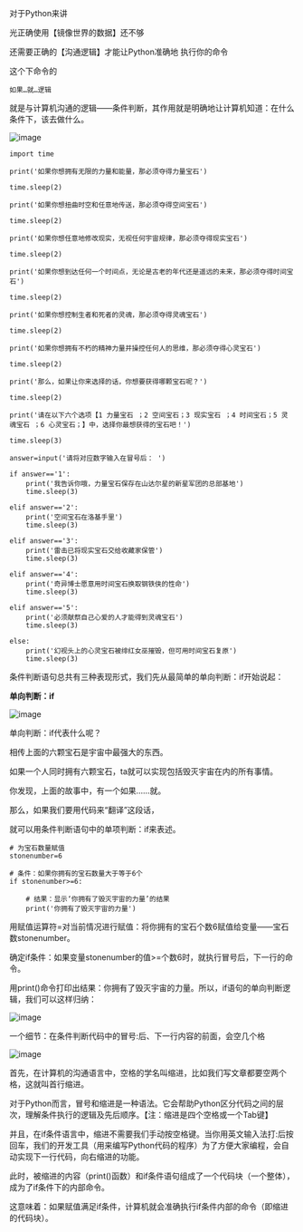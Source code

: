 对于Python来讲

光正确使用【镜像世界的数据】还不够

还需要正确的【沟通逻辑】才能让Python准确地
执行你的命令

这个下命令的

```
如果…就…逻辑
```

就是与计算机沟通的逻辑——条件判断，其作用就是明确地让计算机知道：在什么条件下，该去做什么。

![image](imgs/-1791737904/img0.jpg)

```
import time

print('如果你想拥有无限的力量和能量，那必须夺得力量宝石')

time.sleep(2)

print('如果你想扭曲时空和任意地传送，那必须夺得空间宝石')

time.sleep(2)

print('如果你想任意地修改现实，无视任何宇宙规律，那必须夺得现实宝石')

time.sleep(2)

print('如果你想到达任何一个时间点，无论是古老的年代还是遥远的未来，那必须夺得时间宝石')

time.sleep(2)

print('如果你想控制生者和死者的灵魂，那必须夺得灵魂宝石')

time.sleep(2)

print('如果你想拥有不朽的精神力量并操控任何人的思维，那必须夺得心灵宝石')

time.sleep(2)

print('那么，如果让你来选择的话，你想要获得哪颗宝石呢？')

time.sleep(2)

print('请在以下六个选项【1 力量宝石 ；2 空间宝石；3 现实宝石 ；4 时间宝石；5 灵魂宝石 ；6 心灵宝石；】中，选择你最想获得的宝石吧！')

time.sleep(3)

answer=input('请将对应数字输入在冒号后： ')

if answer=='1':
    print('我告诉你哦，力量宝石保存在山达尔星的新星军团的总部基地')
    time.sleep(3)

elif answer=='2':
    print('空间宝石在洛基手里')
    time.sleep(3)

elif answer=='3':
    print('雷击已将现实宝石交给收藏家保管')
    time.sleep(3)

elif answer=='4':
    print('奇异博士愿意用时间宝石换取钢铁侠的性命')
    time.sleep(3)

elif answer=='5':
    print('必须献祭自己心爱的人才能得到灵魂宝石')
    time.sleep(3)

else:
    print('幻视头上的心灵宝石被绯红女巫摧毁，但可用时间宝石复原')
    time.sleep(3)
```


条件判断语句总共有三种表现形式，我们先从最简单的单向判断：if开始说起：

 **单向判断：if** 

![image](imgs/-1791737904/img1.jpg)

单向判断：if代表什么呢？

相传上面的六颗宝石是宇宙中最强大的东西。

如果一个人同时拥有六颗宝石，ta就可以实现包括毁灭宇宙在内的所有事情。

你发现，上面的故事中，有一个如果……就。

那么，如果我们要用代码来“翻译”这段话，

就可以用条件判断语句中的单项判断：if来表述。

```
# 为宝石数量赋值
stonenumber=6

# 条件：如果你拥有的宝石数量大于等于6个
if stonenumber>=6:
    
    # 结果：显示‘你拥有了毁灭宇宙的力量’的结果
    print('你拥有了毁灭宇宙的力量')   
```

用赋值运算符=对当前情况进行赋值：将你拥有的宝石个数6赋值给变量——宝石数stonenumber。

确定if条件：如果变量stonenumber的值>=个数6时，就执行冒号后，下一行的命令。

用print()命令打印出结果：你拥有了毁灭宇宙的力量。所以，if语句的单向判断逻辑，我们可以这样归纳：

![image](imgs/-1791737904/img2.jpg)


一个细节：在条件判断代码中的冒号:后、下一行内容的前面，会空几个格


![image](imgs/-1791737904/img3.jpg)

首先，在计算机的沟通语言中，空格的学名叫缩进，比如我们写文章都要空两个格，这就叫首行缩进。

对于Python而言，冒号和缩进是一种语法。它会帮助Python区分代码之间的层次，理解条件执行的逻辑及先后顺序。【注：缩进是四个空格或一个Tab键】

并且，在if条件语言中，缩进不需要我们手动按空格键。当你用英文输入法打:后按回车，我们的开发工具（用来编写Python代码的程序）为了方便大家编程，会自动实现下一行代码，向右缩进的功能。

此时，被缩进的内容（print()函数）和if条件语句组成了一个代码块（一个整体），成为了if条件下的内部命令。

这意味着：如果赋值满足if条件，计算机就会准确执行if条件内部的命令（即缩进的代码块）。






